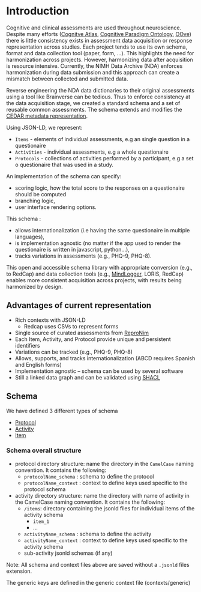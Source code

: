 # Introduction

Cognitive and clinical assessments are used throughout neuroscience. Despite many efforts ([Cognitve Atlas](https://www.cognitiveatlas.org/), [Cognitive Paradigm Ontology](http://www.cogpo.org/), [OOve]( ??? )) there is little consistency exists in assessment data acquisition or response representation across studies. Each project tends to use its own schema, format and data collection tool (paper, form, ...). This highlights the need for harmonization across projects. However, harmonizing data after acquisition is resource intensive. Currently, the NIMH Data Archive (NDA) enforces harmonization during data submission and this approach can create a mismatch between collected and submitted data.

Reverse engineering the NDA data dictionaries to their original assessments using a tool like Brainverse can be tedious. Thus to enforce consistency at the data acquisition stage, we created a standard schema and a set of reusable common assessments. The schema extends and modifies the [CEDAR metadata representation]( ??? ).

Using JSON-LD, we represent:

-   `Items` - elements of individual assessments, e.g an single question in a questionaire
-   `Activities` - individual assessments, e.g a whole questionaire
-   `Protocols` - collections of activities performed by a participant, e.g a set o questionaire that was used in a study.

An implementation of the schema can specify:

-   scoring logic, how the total score to the responses on a questionaire should be computed
-   branching logic,
-   user interface rendering options.

This schema :

-   allows internationalization (i.e having the same questionaire in multiple languages),
-   is implementation agnostic (no matter if the app used to render the questionaire is written in javascript, python...),
-   tracks variations in assessments (e.g., PHQ-9, PHQ-8).

This open and accessible schema library with appropriate conversion (e.g., to RedCap) and data collection tools (e.g., [MindLogger](https://mindlogger.org/), LORIS, RedCap) enables more consistent acquisition across projects, with results being harmonized by design.

<!-- ## Need for Standardizing assessments
  - Harmonize large projects
    - ABCD
    - CONP
- Collaborations: ABCD, Healthy Brain Network, LORIS/CONP -->

## Advantages of current representation

- Rich contexts with JSON-LD
  - Redcap uses CSVs to represent forms
- Single source of curated assessments from [ReproNim](https://github.com/ReproNim)
- Each Item, Activity, and Protocol provide unique and persistent identifiers
- Variations can be tracked (e.g., PHQ-9, PHQ-8)
- Allows, supports, and tracks internationalization (ABCD requires Spanish and English forms)
- Implementation agnostic – schema can be used by several software
- Still a linked data graph and can be validated using [SHACL](https://www.w3.org/TR/shacl/)

## Schema

We have defined 3 different types of schema

-   [Protocol](https://raw.githubusercontent.com/ReproNim/reproschema/master/schemas/Protocol)
-   [Activity](https://raw.githubusercontent.com/ReproNim/reproschema/master/schemas/Activity)
-   [Item](https://raw.githubusercontent.com/ReproNim/reproschema/master/schemas/Field)

### Schema overall structure

- protocol directory structure: name the directory in the `CamelCase` naming convention. It contains the following:
  - `protocolName_schema` : schema to define the protocol
  - `protocolName_context` : context to define keys used specific to the protocol schema
- activity directory structure: name the directory with name of activity in the CamelCase naming convention. It contains the following:
  - `/items`: directory containing the jsonld files for individual items of the activity schema
    - `item_1`
    - ...
  - `activityName_schema` : schema to define the activity
  - `activityName_context` : context to define keys used specific to the activity schema
  - sub-activity jsonld schemas (if any)

Note: All schema and context files above are saved without a `.jsonld` files extension.

The generic keys are defined in the generic context file (contexts/generic)
